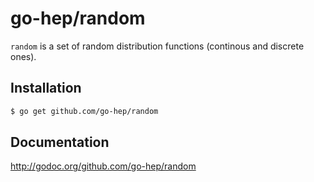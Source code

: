 go-hep/random
=============

``random`` is a set of random distribution functions (continous and discrete ones).

## Installation

```sh
$ go get github.com/go-hep/random
```

## Documentation

http://godoc.org/github.com/go-hep/random

